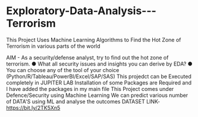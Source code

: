 # Exploratory-Data-Analysis---Terrorism
This Project Uses Machine Learning Algorithms to Find the Hot Zone of Terrorism in various parts of the world 

AIM - As a security/defense analyst, try to find out the hot zone of terrorism.
      ● What all security issues and insights you can derive by EDA?
      ● You can choose any of the tool of your choice
      (Python/R/Tableau/PowerBI/Excel/SAP/SAS)
      This projedct can be Executed completely in JUPITER LAB 
      Installation of some Packages are Required and I have added the packages in my main file 
      This Project comes under Defence/Security using Machine Learning 
      We can predict various number of DATA'S using ML and analyse the outcomes
      DATASET LINK-  https://bit.ly/2TK5Xn5
